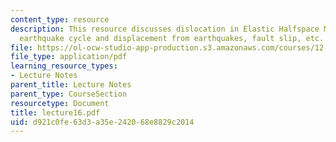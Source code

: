 ```yaml
---
content_type: resource
description: This resource discusses dislocation in Elastic Halfspace Model of the
  earthquake cycle and displacement from earthquakes, fault slip, etc.
file: https://ol-ocw-studio-app-production.s3.amazonaws.com/courses/12-520-geodynamics-fall-2006/d921c0fe63d3a35e242068e8829c2014_lecture16.pdf
file_type: application/pdf
learning_resource_types:
- Lecture Notes
parent_title: Lecture Notes
parent_type: CourseSection
resourcetype: Document
title: lecture16.pdf
uid: d921c0fe-63d3-a35e-2420-68e8829c2014
---
```

